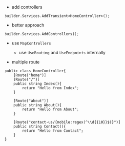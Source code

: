 - add controllers

```
builder.Services.AddTransient<HomeController>();
```

- better approach

```
builder.Services.AddControllers();
```

- use `MapControllers`

  - use `UseRouting` and `UseEndpoints` internally

- multiple route

```
public class HomeController{
    [Route("home")]
    [Route("/")]
    public string Index(){
        return "Hello from Index";
    }

    [Route("about")]
    public string About(){
        return "Hello from About";
    }

    [Route("contact-us/{mobile:regex(^\\d{{10}}$)}")]
    public string Contact(){
        return "Hello from Contact";
    }
}
```

